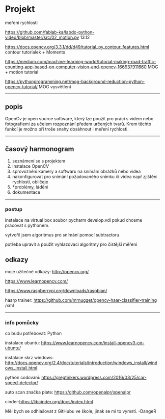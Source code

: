 # Projekt
meření rychlosti

https://github.com/fablab-ka/labdo-python-video/blob/master/src/02_motion.py 13.12

https://docs.opencv.org/3.3.1/dd/d49/tutorial_py_contour_features.html contour tutorialek + Moments

https://medium.com/machine-learning-world/tutorial-making-road-traffic-counting-app-based-on-computer-vision-and-opencv-166937911660 MOG + motion tutorial

https://pythonprogramming.net/mog-background-reduction-python-opencv-tutorial/ MOG vysvětlení

---
## popis
OpenCv je open source software, který lze použít pro práci s videm nebo fotografiemi za učelem rozpoznání předem určených tvarů. Krom těchto funkcí je možno při troše snahy dosáhnout i meření rychlosti.

---
## časový harmonogram
  1. seznámení se s projektem
  2. instalace OpenCV
  3. sprovoznění kamery a softwaru na snímání obrázků nebo videa
  4. nakonfigurovat pro snímání požadovaného snímku či videa např zjištění rychlosti, obličeje
  5. *problémy, ládění
  6. dokumentace
  
---
### postup
instalace na virtual box soubor pycharm develop.vdi pokud chceme pracovat s pythonem.

vytvořil jsem algoritmus pro snímání pomocí subtractoru

potřeba upravit  a použít vyhlazovaci algoritmy pro čistější měření

## odkazy
moje užitečné odkazy: http://opencv.org/

https://www.learnopencv.com/

https://www.raspberrypi.org/downloads/raspbian/

haarp trainer: https://github.com/mrnugget/opencv-haar-classifier-training /xml
  
  
--- 
### info pomůcky
co budu potřebovat: Python

instalace ubuntu: https://www.learnopencv.com/install-opencv3-on-ubuntu/

instalace skrz windows: http://docs.opencv.org/2.4/doc/tutorials/introduction/windows_install/windows_install.html

python codovani: https://gregtinkers.wordpress.com/2016/03/25/car-speed-detector/

auto scan značka plate: https://github.com/openalpr/openalpr

cinder:https://libcinder.org/docs/index.html



Měl bych se odhlašovat z GitHubu ve škole, jinak se mi to vymstí. -DangeR
